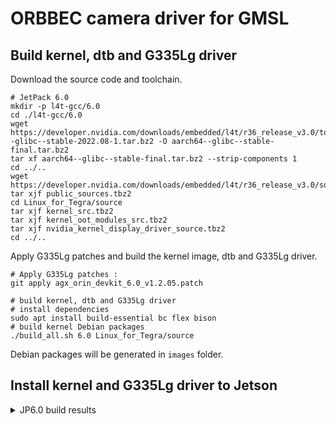 # ORBBEC camera driver for GMSL

## Build kernel, dtb and G335Lg driver

Download the source code and toolchain.

```
# JetPack 6.0
mkdir -p l4t-gcc/6.0
cd ./l4t-gcc/6.0
wget https://developer.nvidia.com/downloads/embedded/l4t/r36_release_v3.0/toolchain/aarch64--glibc--stable-2022.08-1.tar.bz2 -O aarch64--glibc--stable-final.tar.bz2
tar xf aarch64--glibc--stable-final.tar.bz2 --strip-components 1
cd ../..
wget https://developer.nvidia.com/downloads/embedded/l4t/r36_release_v3.0/sources/public_sources.tbz2
tar xjf public_sources.tbz2
cd Linux_for_Tegra/source
tar xjf kernel_src.tbz2
tar xjf kernel_oot_modules_src.tbz2
tar xjf nvidia_kernel_display_driver_source.tbz2
cd ../..
```

Apply G335Lg patches and build the kernel image, dtb and G335Lg driver.

```
# Apply G335Lg patches :
git apply agx_orin_devkit_6.0_v1.2.05.patch

# build kernel, dtb and G335Lg driver
# install dependencies
sudo apt install build-essential bc flex bison
# build kernel Debian packages
./build_all.sh 6.0 Linux_for_Tegra/source

```

Debian packages will be generated in `images` folder.

## Install kernel and G335Lg driver to Jetson 
<details>
<summary>JP6.0 build results</summary>

- kernel image (not modified): `images/6.0/rootfs/boot/Image`
- dtb : `images/6.0/rootfs/boot/dtb/tegra234-p3737-0000+p3701-000x-nv.dtb`
- dtb overlay: `images/6.0/rootfs/boot/tegra234-camera-g300-overlay.dtbo`
- oot modules: `images/6.0/rootfs/lib/modules/5.15.136-tegra/update`
- oot modules: `images/6.0/rootfs/lib/modules/5.15.136-tegra/kernel/drivers/media/v4l2-core/videodev.ko`
Copy them to the target Jetson:

```
# run copy_to_jetson_ssh.sh Copy them to the target Jetson,Need to be replaced with the user_name and IP you are using
sh copy_to_jetson_ssh.sh

```

on target Jetson Devkit Copy them to the right places:

```
cd gmsl-driver-jetson

# AGX_Orin + G335Lg + FG96_8CH_GMSL (EVK): if use FG96_8CH_GMSL_V2 Dser board and use PWM01/TSC3 generate multi-camera synchronization signals.
sh copy_to_target_agx_orin_fg96.sh

# AGX_Orin + G335Lg + LI-JAG-ADP-GMSL2-8CH: if use Leopard LI-JAG-ADP-GMSL2-8CH Dser board and use TSC1 generate multi-camera synchronization signals.
sh copy_to_target_agx_orin_leopard.sh

# AGX_Orin + G335Lg/G345Lg + LI-JAG-ADP-GMSL2-8CH: If use LI-JAG-ADP-GMSL2-8CH Dser board, use TSC1 generate multi-camera synchronization signals and place the Metadata data in the first row of the image.
sh copy_to_target_agx_orin_nomtd_leopard.sh

# AGX_Orin + G335Lg + MIC-FG-8G: if use ADVANTECH MIC-FG-8G Dser board and use TSC1 generate multi-camera synchronization signals.
sh copy_to_target_agx_orin_mic_fg_8g.sh

# AGX_Orin + G335Lg/G345Lg + FG96_8CH_GMSL (EVK): If use FG96_8CH_GMSL_V2 Dser board, use TSC1 generate multi-camera synchronization signals and place the Metadata data in the first row of the image.
sh copy_to_target_agx_orin_nomtd_fg96.sh

# Orin_NX +  G335Lg + FG96_2CH: if use FG96_2CH_V2 Dser board and use pwm8 generate multi-camera synchronization signals.
sh copy_to_target_orin_nx_fg96.sh

```
